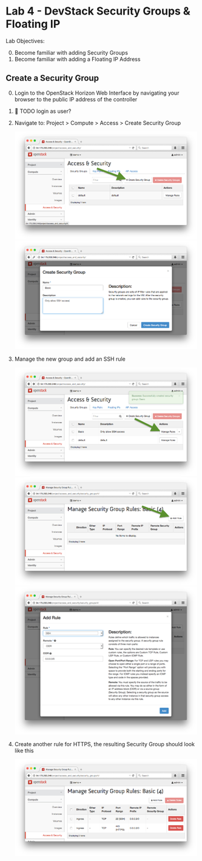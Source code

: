 # Lab 4 - DevStack Security Groups & Floating IP 

  Lab Objectives:

  0. Become familiar with adding Security Groups
  0. Become familiar with adding a Floating IP Address

## Create a Security Group

  0. Login to the OpenStack Horizon Web Interface by navigating your browser to the public IP address of the controller
  0. :red_circle: TODO login as user?
  0. Navigate to: Project > Compute > Access > Create Security Group

     ![Create Security Group](img/security-create.png)
     ![Create Security Group](img/security-create2.png)

  0. Manage the new group and add an SSH rule
  
     ![Manage Group](img/security-manage-rule.png) 
     ![Add Rule](img/security-add.png) 
     ![Create Rule](img/security-ssh.png) 

  0. Create another rule for HTTPS, the resulting Security Group should look like this

     ![New Rules](img/security-rules.png)
